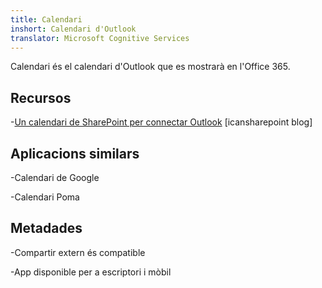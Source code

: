 ```yaml
---
title: Calendari
inshort: Calendari d'Outlook
translator: Microsoft Cognitive Services
---
```


Calendari és el calendari d'Outlook que es mostrarà en l'Office 365.

Recursos
---------

-[Un calendari de SharePoint per connectar
    Outlook](http://icsh.pt/SPandOutlook) \[icansharepoint blog\]

Aplicacions similars
--------------------

-Calendari de Google

-Calendari Poma

Metadades
--------

-Compartir extern és compatible

-App disponible per a escriptori i mòbil

